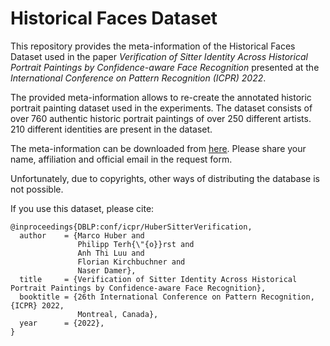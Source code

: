 # Historical Faces Dataset

This repository provides the meta-information of the Historical Faces Dataset used in the paper *Verification of Sitter Identity Across Historical
Portrait Paintings by Confidence-aware Face Recognition* presented at the *International Conference on Pattern Recognition (ICPR) 2022*.

The provided meta-information allows to re-create the annotated historic portrait painting dataset used in the experiments. The dataset consists of over 760 authentic historic portrait paintings of over 250 different artists. 210 different identities are present in the dataset. 

The meta-information can be downloaded from [here](https://drive.google.com/drive/folders/1d1HJakdaPWnMDsT4D4ehclgVvTc33UW0). Please share your name, affiliation and official email in the request form.

Unfortunately, due to copyrights, other ways of distributing the database is not possible.

If you use this dataset, please cite:

```
@inproceedings{DBLP:conf/icpr/HuberSitterVerification,
  author    = {Marco Huber and
               Philipp Terh{\"{o}}rst and
               Anh Thi Luu and
               Florian Kirchbuchner and
               Naser Damer},
  title     = {Verification of Sitter Identity Across Historical Portrait Paintings by Confidence-aware Face Recognition},
  booktitle = {26th International Conference on Pattern Recognition, {ICPR} 2022,
               Montreal, Canada},
  year      = {2022},
}
```
